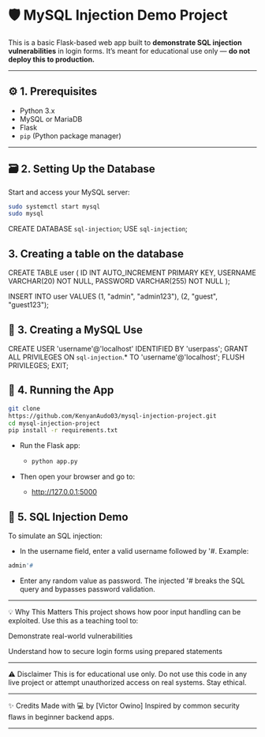 # 🛡️ MySQL Injection Demo Project

This is a basic Flask-based web app built to **demonstrate SQL injection vulnerabilities** in login forms. It’s meant for educational use only — **do not deploy this to production.**

---

## ⚙️ 1. Prerequisites

- Python 3.x
- MySQL or MariaDB
- Flask
- `pip` (Python package manager)

---

## 🗃️ 2. Setting Up the Database

Start and access your MySQL server:

```bash
sudo systemctl start mysql
sudo mysql
```

CREATE DATABASE `sql-injection`;
USE `sql-injection`;

## 3. Creating a table on the database

CREATE TABLE user (
  ID INT AUTO_INCREMENT PRIMARY KEY,
  USERNAME VARCHAR(20) NOT NULL,
  PASSWORD VARCHAR(255) NOT NULL
);

INSERT INTO user VALUES 
(1, "admin", "admin123"), 
(2, "guest", "guest123");

## 👤 3. Creating a MySQL Use

CREATE USER 'username'@'localhost' IDENTIFIED BY 'userpass';
GRANT ALL PRIVILEGES ON `sql-injection`.* TO 'username'@'localhost';
FLUSH PRIVILEGES;
EXIT;

## 🚀 4. Running the App

``` bash
git clone
https://github.com/KenyanAudo03/mysql-injection-project.git
cd mysql-injection-project
pip install -r requirements.txt
```

- Run the Flask app:
  - ``` bash
	python app.py
	```

- Then open your browser and go to:
    - http://127.0.0.1:5000

## 🔐 5. SQL Injection Demo
To simulate an SQL injection:
- In the username field, enter a valid username followed by '#.
Example:
```bash
admin'#
```

- Enter any random value as password.
The injected '# breaks the SQL query and bypasses password validation.


---
💡 Why This Matters
This project shows how poor input handling can be exploited. Use this as a teaching tool to:

Demonstrate real-world vulnerabilities

Understand how to secure login forms using prepared statements

---

⚠️ Disclaimer
This is for educational use only. Do not use this code in any live project or attempt unauthorized access on real systems. Stay ethical.

---

✨ Credits
Made with 💻 by [Victor Owino]
Inspired by common security flaws in beginner backend apps.

---